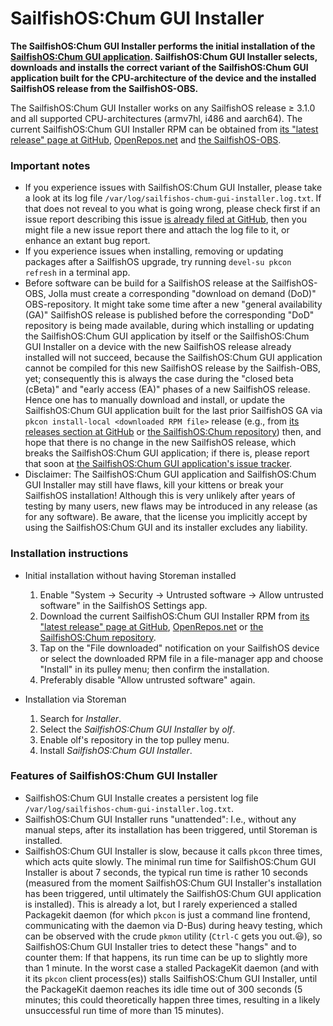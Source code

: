 # SailfishOS:Chum GUI Installer

**The SailfishOS:Chum GUI Installer performs the initial installation of the [SailfishOS:Chum GUI application](https://github.com/sailfishos-chum/sailfishos-chum-gui). SailfishOS:Chum GUI Installer selects, downloads and installs the correct variant of the SailfishOS:Chum GUI application built for the CPU-architecture of the device and the installed SailfishOS release from the SailfishOS-OBS.**

The SailfishOS:Chum GUI Installer works on any SailfishOS release ≥&nbsp;3.1.0 and all supported CPU-architectures (armv7hl, i486 and aarch64).  The current SailfishOS:Chum GUI Installer RPM can be obtained from [its "latest release" page at GitHub](https://github.com/sailfishos-chum/sailfishos-chum-gui-installer/releases/latest), [OpenRepos.net](https://openrepos.net/content/olf/sailfishos-chum-gui-installer) and [the SailfishOS-OBS](https://build.merproject.org/package/show/sailfishos:chum/sailfishos-chum-gui-installer).

### Important notes

* If you experience issues with SailfishOS:Chum GUI Installer, please take a look at its log file `/var/log/sailfishos-chum-gui-installer.log.txt`.  If that does not reveal to you what is going wrong, please check first if an issue report describing this issue [is already filed at GitHub](https://github.com/sailfishos-chum/sailfishos-chum-gui-installer/issues), then you might file a new issue report there and attach the log file to it, or enhance an extant bug report.
* If you experience issues when installing, removing or updating packages after a SailfishOS upgrade, try running `devel-su pkcon refresh` in a terminal app.
* Before software can be build for a SailfishOS release at the SailfishOS-OBS, Jolla must create a corresponding "download on demand (DoD)" OBS-repository.  It might take some time after a new "general availability (GA)" SailfishOS release is published before the corresponding "DoD" repository is being made available, during which installing or updating the SailfishOS:Chum GUI application by itself or the SailfishOS:Chum GUI Installer on a device with the new SailfishOS release already installed will not succeed, because the SailfishOS:Chum GUI application cannot be compiled for this new SailfishOS release by the Sailfish-OBS, yet; consequently this is always the case during the "closed beta (cBeta)" and "early access (EA)" phases of a new SailfishOS release.  
  Hence one has to manually download and install, or update the SailfishOS:Chum GUI application built for the last prior SailfishOS GA via `pkcon install-local <downloaded RPM file>` release (e.g., from [its releases section at GitHub](https://github.com/sailfishos-chum/sailfishos-chum-gui/releases) or [the SailfishOS:Chum repository](https://build.merproject.org/project/show/sailfishos:chum/sailfishos-chum-gui)) then, and hope that there is no change in the new SailfishOS release, which breaks the SailfishOS:Chum GUI application; if there is, please report that soon at [the SailfishOS:Chum GUI application's issue tracker](https://github.com/sailfishos-chum/sailfishos-chum-gui/issues).
* Disclaimer: The SailfishOS:Chum GUI application and SailfishOS:Chum GUI Installer may still have flaws, kill your kittens or break your SailfishOS installation!  Although this is very unlikely after years of testing by many users, new flaws may be introduced in any release (as for any software).  Be aware, that the license you implicitly accept by using the SailfishOS:Chum GUI and its installer excludes any liability.


### Installation instructions

* Initial installation without having Storeman installed
  1. Enable "System → Security → Untrusted software → Allow untrusted software" in the SailfishOS Settings app.
  2. Download the current SailfishOS:Chum GUI Installer RPM from [its "latest release" page at GitHub](https://github.com/storeman-developers/harbour-storeman-installer/releases/latest), [OpenRepos.net](https://openrepos.net/content/olf/sailfishos-chum-gui-installer) or [the SailfishOS:Chum repository](https://build.merproject.org/project/show/sailfishos:chum/sailfishos-chum-gui-installer).
  3. Tap on the "File downloaded" notification on your SailfishOS device or select the downloaded RPM file in a file-manager app and choose "Install" in its pulley menu; then confirm the installation.
  4. Preferably disable "Allow untrusted software" again.

* Installation via Storeman
  1. Search for *Installer*.
  2. Select the *SailfishOS:Chum GUI Installer* by *olf*.
  3. Enable olf's repository in the top pulley menu.
  4. Install *SailfishOS:Chum GUI Installer*.

### Features of SailfishOS:Chum GUI Installer

* SailfishOS:Chum GUI Installe creates a persistent log file `/var/log/sailfishos-chum-gui-installer.log.txt`.
* SailfishOS:Chum GUI Installer runs "unattended": I.e., without any manual steps, after its installation has been triggered, until Storeman is installed.
* SailfishOS:Chum GUI Installer is slow, because it calls `pkcon` three times, which acts quite slowly.  The minimal run time for SailfishOS:Chum GUI Installer  is about 7 seconds, the typical run time is rather 10 seconds (measured from the moment SailfishOS:Chum GUI Installer's installation has been triggered, until ultimately the SailfishOS:Chum GUI application is installed).  This is already a lot, but I rarely experienced a stalled Packagekit daemon (for which `pkcon` is just a command line frontend, communicating with the daemon via D-Bus) during heavy testing, which can be observed with the crude `pkmon` utility (`Ctrl-C` gets you out.:smiley:), so SailfishOS:Chum GUI Installer tries to detect these "hangs" and to counter them: If that happens, its run time can be up to slightly more than 1 minute.  In the worst case a stalled PackageKit daemon (and with it its `pkcon` client process(es)) stalls SailfishOS:Chum GUI Installer, until the PackageKit daemon reaches its idle time out of 300 seconds (5 minutes; this could theoretically happen three times, resulting in a likely unsuccessful run time of more than 15 minutes).
